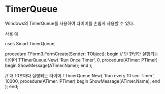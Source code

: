 # TimerQueue
Windows의 TimerQueue를 사용하여 타이머를 손쉽게 사용할 수 있다.

사용 예

uses
  Smart.TimerQueue;

procedure TForm3.FormCreate(Sender: TObject);
begin
  // 단 한번만 실행되는 타이머
  TTimerQueue.New(
    'Run Once Timer',
    0,
    procedure(ATimer: PTimer)
    begin
      ShowMessage(ATimer.Name);
    end
  );

  // 매 10초마다 실행되는 타이머
  TTimerQueue.New(
    'Run every 10 sec Timer',
    10000,
    procedure(ATimer: PTimer)
    begin
      ShowMessage(ATimer.Name);
    end
  );
end;
